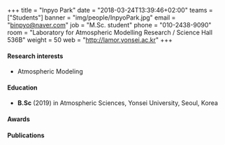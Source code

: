 ﻿+++
title = "Inpyo Park"
date = "2018-03-24T13:39:46+02:00"
teams = ["Students"]
banner = "img/people/InpyoPark.jpg"
email = "binpyo@naver.com"
job = "M.Sc. student"
phone = "010-2438-9090"
room = "Laboratory for Atmospheric Modelling Research / Science Hall 536B"
weight = 50
web = "http://lamor.yonsei.ac.kr"
+++

#### Research interests
+ Atmospheric Modeling

#### Education
+ **B.Sc** (2019) in Atmospheric Sciences, Yonsei University, Seoul, Korea

#### Awards


#### Publications

